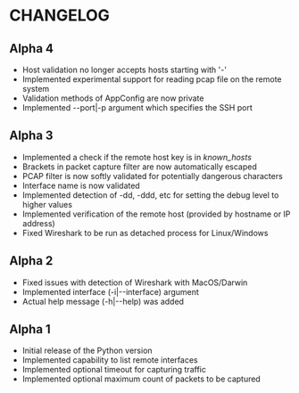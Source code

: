 # CHANGELOG

## Alpha 4
* Host validation no longer accepts hosts starting with '-'
* Implemented experimental support for reading pcap file on the remote system
* Validation methods of AppConfig are now private
* Implemented --port|-p argument which specifies the SSH port

## Alpha 3

* Implemented a check if the remote host key is in _known_hosts_
* Brackets in packet capture filter are now automatically escaped
* PCAP filter is now softly validated for potentially dangerous characters
* Interface name is now validated
* Implemented detection of -dd, -ddd, etc for setting the debug level to higher values
* Implemented verification of the remote host (provided by hostname or IP address)
* Fixed Wireshark to be run as detached process for Linux/Windows

## Alpha 2

* Fixed  issues with detection of Wireshark with MacOS/Darwin
* Implemented interface (-i|--interface) argument
* Actual help message (-h|--help) was added

## Alpha 1

* Initial release of the Python version
* Implemented capability to list remote interfaces
* Implemented optional timeout for capturing traffic
* Implemented optional maximum count of packets to be captured
